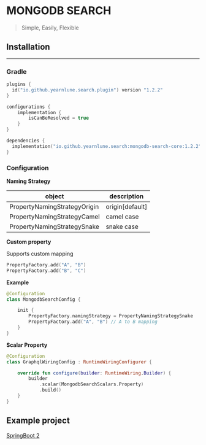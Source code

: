 # MONGODB SEARCH
> Simple, Easily, Flexible

## Installation

---

### Gradle

```kotlin
plugins {
  id("io.github.yearnlune.search.plugin") version "1.2.2"
}

configurations {
    implementation {
        isCanBeResolved = true
    }
}

dependencies {
  implementation("io.github.yearnlune.search:mongodb-search-core:1.2.2")
}
```

### Configuration

**Naming Strategy**

| object                       | description     |
|------------------------------|-----------------|
| PropertyNamingStrategyOrigin | origin[default] |
| PropertyNamingStrategyCamel  | camel case      |
| PropertyNamingStrategySnake  | snake case      |

**Custom property**

Supports custom mapping

```kotlin
PropertyFactory.add("A", "B")
PropertyFactory.add("B", "C")
```


**Example**
```kotlin
@Configuration
class MongodbSearchConfig {

    init {
        PropertyFactory.namingStrategy = PropertyNamingStrategySnake
        PropertyFactory.add("A", "B") // A to B mapping
    }
}
```

**Scalar Property**

```kotlin
@Configuration
class GraphqlWiringConfig : RuntimeWiringConfigurer {

    override fun configure(builder: RuntimeWiring.Builder) {
        builder
            .scalar(MongodbSearchScalars.Property)
            .build()
    }
}
```

## Example project

[SpringBoot 2](https://github.com/yearnlune/mongodb-search/tree/main/mongodb-search-example)
